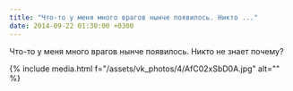 ```yaml
---
title: "Что-то у меня много врагов нынче появилось. Никто ..."
date: 2014-09-22 01:30:00 +0300
---
```


Что-то у меня много врагов нынче появилось. Никто не знает почему?

{% include media.html f="/assets/vk_photos/4/AfC02xSbD0A.jpg" alt="" %}

